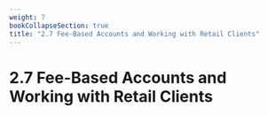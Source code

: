 ```yaml
---
weight: 7
bookCollapseSection: true
title: "2.7 Fee-Based Accounts and Working with Retail Clients"
---
```


# 2.7 Fee-Based Accounts and Working with Retail Clients

